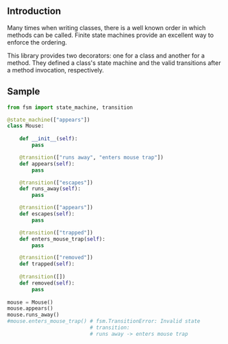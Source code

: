 
## Introduction

Many times when writing classes, there is a well known order in which
methods can be called. Finite state machines provide an excellent way
to enforce the ordering.

This library provides two decorators: one for a class and another for
a method. They defined a class's state machine and the valid
transitions after a method invocation, respectively.

## Sample

```python
from fsm import state_machine, transition

@state_machine(["appears"])
class Mouse:
    
    def __init__(self):
        pass

    @transition(["runs away", "enters mouse trap"])
    def appears(self):
        pass

    @transition(["escapes"])
    def runs_away(self):
        pass

    @transition(["appears"])
    def escapes(self):
        pass

    @transition(["trapped"])
    def enters_mouse_trap(self):
        pass

    @transition(["removed"])
    def trapped(self):
        
    @transition([])
    def removed(self):
        pass
        
mouse = Mouse()
mouse.appears()
mouse.runs_away()
#mouse.enters_mouse_trap() # fsm.TransitionError: Invalid state
                           # transition:
                           # runs away -> enters mouse trap
```
